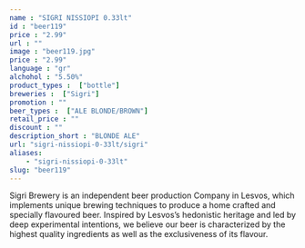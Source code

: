 ```yaml
---
name : "SIGRI NISSIOPI 0.33lt"
id : "beer119"
price : "2.99"
url : ""
image : "beer119.jpg"
price : "2.99"
language : "gr"
alchohol : "5.50%"
product_types :  ["bottle"]
breweries :  ["Sigri"]
promotion : ""
beer_types :  ["ALE BLONDE/BROWN"]
retail_price : ""
discount : ""
description_short : "BLONDE ALE"
url: "sigri-nissiopi-0-33lt/sigri"
aliases: 
    - "sigri-nissiopi-0-33lt"
slug: "beer119"
---
```


Sigri Brewery is an independent beer production Company in Lesvos, which implements unique brewing techniques to produce a home crafted and specially flavoured beer. Inspired by Lesvos’s hedonistic heritage and led by deep experimental intentions, we believe our beer is characterized by the highest quality ingredients as well as the exclusiveness of its flavour.